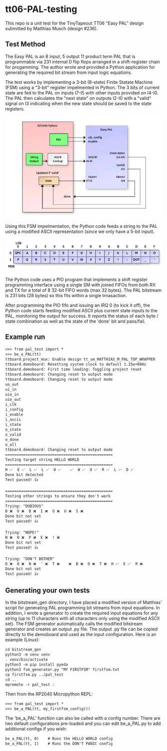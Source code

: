 # tt06-PAL-testing

This repo is a unit test for the TinyTapeout TT06 "Easy PAL" design submitted 
by Matthias Musch (design #236).  

## Test Method

The Easy PAL is an 8 input, 5 output 11 product term PAL that is programmable 
via 231 internal D flip flops arranged in a shift-register chain for progamming.
The author wrote and provided a Python application for generating the required bit
stream from input logic equations.  

The test works by implementing a 3-bit (8-state) Finite Statate Machine (FSM) using
a "3-bit" register impelmented in Python.  The 3 bits of current state are fed to the
PAL on inputs I7-I5 with other inputs provided on I4-I0.  The PAL then calculates the
"next state" on outputs I2-I0 with a "valid" signal on I3 indicating when the new
state should be saved to the state registers.  

![](diagrams/block_diagram.png)

Using this FSM impelmentation, the Python code feeds a string to the PAL using a modified
ASCII representation (since we only have a 5-bit input).

![](diagrams/modified_ascii.png)

The Python code uses a PIO program that implements a shift register programming interface
using a single SM with joined FIFOs from both RX and TX for a total of 8 32-bit FIFO words
(max 32 bytes).  The PAL bitstream is 231 bits (28 bytes) so this fits within a single
trnasaction.

After programming the PIO fifo and issuing an IRQ 0 (to kick it off), the Python code
starts feeding modified ASCII plus current state inputs to the PAL, monitoring the output
for success.  It reports the status of each byte / state combination as well as the state
of the 'done' bit and pass/fail.

## Example run
    >>> from pal_test import *
    >>> be_a_PAL(tt)
    ttboard.project_mux: Enable design tt_um_MATTHIAS_M_PAL_TOP_WRAPPER
    ttboard.demoboard: Resetting system clock to default 1.25e+08Hz
    ttboard.demoboard: First time loading: Toggling project reset
    ttboard.demoboard: Changing reset to output mode
    ttboard.demoboard: Changing reset to output mode
    uo_out
    ui_in
    uio_in
    uio_out
    i_clk
    i_config
    i_enable
    i_ascii
    i_state
    o_state
    o_valid
    o_done
    o_all
    ttboard.demoboard: Changing reset to output mode
    ================================================
    Testing target string HELLO WORLD
    ================================================
    H ✅  E ✅  L ✅  L ✅  O ✅    ✅  W ✅  O ✅  R ✅  L ✅  D ✅
    Done bit detected
    Test passed! 👍

    ================================================
    Testing other strings to ensure they don't work
    ================================================
    Trying: "DUBIOUS"
    D ❌  U ❌  B ❌  I ❌  O ❌  U ❌  S ❌
    Done bit not set
    Test passed! 👍

    Trying: "NOPE!"
    N ❌  O ❌  P ❌  E ❌  ! ❌
    Done bit not set
    Test passed! 👍

    Trying: "DON'T BOTHER"
    D ❌  O ❌  N ❌  ' ❌  T ❌    ❌  B ❌  O ❌  T ❌  H ✅  E ✅  R ❌
    Done bit not set
    Test passed! 👍

## Generating your own tests

In the bitstream_gen directory, I have placed a modified version of Matthias' 
script for generating PAL programming bit streams from input equations.  In 
addition, I wrote a generator to create the required input equations for any
string (up to 11 characters with all characters only using the modified ASCII
set).  The FSM generator automatically calls the modified bitstream generator
and creates an output .py file.  The output .py file can be copied directly to
the demoboard and used as the input configuration. Here is an example (Linux):

    cd bitstream_gen
    python3 -m venv venv
    . venv/bin/activate
    python3 -m pip install pyeda
    python3 fsm_generator.py "MY FIRSTFSM" firstfsm.txt
    cp firstfsm.py ../pal_test
    cd ..
    mpremote -r pal_test :

Then from the RP2040 Micropython REPL:

    >>> from pal_test import *
    >>> be_a_PAL(tt, my_firstfsm_config())

The 'be_a_PAL' function can also be called with a config number.  There are two 
default configurations pre-loaded and you can edit be_a_PAL.py to add additional
configs if you wish:

    be_a_PAL(tt, 0)    # Runs the HELLO WORLD config
    be_a_PAL(tt, 1)    # Runs the DON'T PANIC config

